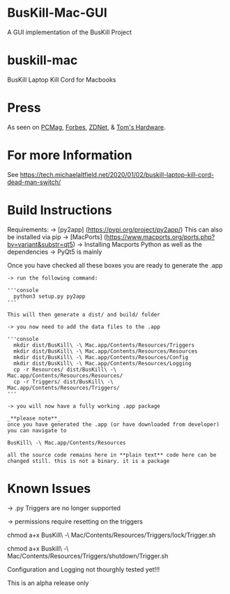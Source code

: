 # BusKill-Mac-GUI
A GUI implementation of the BusKill Project 

# buskill-mac
BusKill Laptop Kill Cord for Macbooks

# Press

As seen on [PCMag](https://www.forbes.com/sites/daveywinder/2020/01/03/this-20-usb-cable-is-a-dead-mans-switch-for-your-linux-laptop/), [Forbes](https://www.pcmag.com/news/372806/programmers-usb-cable-can-kill-laptop-if-machine-is-yanked), [ZDNet](https://www.zdnet.com/article/new-usb-cable-kills-your-linux-laptop-if-stolen-in-a-public-place/), & [Tom's Hardware](https://www.tomshardware.com/news/the-buskill-usb-cable-secures-your-laptop-against-thieves).

# For more Information

See https://tech.michaelaltfield.net/2020/01/02/buskill-laptop-kill-cord-dead-man-switch/

# Build Instructions 

Requirements:
    -> [py2app] (https://pypi.org/project/py2app/) This can also be installed via pip
    -> [MacPorts] (https://www.macports.org/ports.php?by=variant&substr=qt5)
    -> Installing Macports Python as well as the dependencies 
        -> PyQt5 is mainly

Once you have checked all these boxes you are ready to generate the .app

    -> run the following command:
    
    '''console
      python3 setup.py py2app
    '''
    
    This will then generate a dist/ and build/ folder 

    -> you now need to add the data files to the .app

    '''console
      mkdir dist/BusKill\ -\ Mac.app/Contents/Resources/Triggers
      mkdir dist/BusKill\ -\ Mac.app/Contents/Resources/Resources
      mkdir dist/BusKill\ -\ Mac.app/Contents/Resources/Config
      mkdir dist/BusKill\ -\ Mac.app/Contents/Resources/Logging
      cp -r Resources/ dist/BusKill\ -\ Mac.app/Contents/Resources/Resources/
      cp -r Triggers/ dist/BusKill\ -\ Mac.app/Contents/Resources/Triggers/
    '''

    -> you will now have a fully working .app package

    _**please note**_
    once you have generated the .app (or have downloaded from developer) you can navigate to 
    
    BusKill\ -\ Mac.app/Contents/Resources

    all the source code remains here in **plain text** code here can be changed still. this is not a binary. it is a package 

    
# Known Issues

-> .py Triggers are no longer supported 

-> permissions require resetting on the triggers 


chmod a+x BusKill\ -\ Mac/Contents/Resources/Triggers/lock/Trigger.sh

chmod a+x Buskill\ -\ Mac/Contents/Resources/Triggers/shutdown/Trigger.sh


Configuration and Logging not thourghly tested yet!!!


This is an alpha release only
